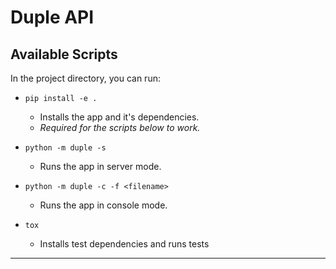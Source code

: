 # Duple API

## Available Scripts

In the project directory, you can run:

- `pip install -e .`

  - Installs the app and it's dependencies.<br />
  - _Required for the scripts below to work._

- `python -m duple -s`

  - Runs the app in server mode.<br />

- `python -m duple -c -f <filename>`

  - Runs the app in console mode.<br />

- `tox`

  - Installs test dependencies and runs tests

---
